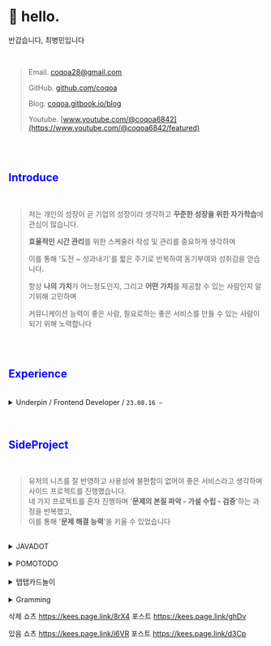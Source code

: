 # 👋 hello.
반갑습니다, 최병민입니다

<br>

> Email. coqoa28@gmail.com
>
> GitHub. [github.com/coqoa](https://github.com/coqoa)
>
> Blog. [coqoa.gitbook.io/blog](https://coqoa.gitbook.io/blog/)
>
> Youtube. [www.youtube.com/@coqoa6842](https://www.youtube.com/@coqoa6842/featured)

<br>
<br>

## <span style="color:blue">Introduce<span>
<br>


>저는 개인의 성장이 곧 기업의 성장이라 생각하고 **꾸준한 성장을 위한 자가학습**에 관심이 많습니다.
>
>**효율적인 시간 관리**를 위한 스케줄러 작성 및 관리를 중요하게 생각하며
>
>이를 통해 '도전 \~ 성과내기'를 짧은 주기로 반복하여 동기부여와 성취감을 얻습니다.
>
>항상 **나의** **가치**가 어느정도인지, 그리고 **어떤 가치**를 제공할 수 있는 사람인지 알기위해 고민하며
>
>커뮤니케이션 능력이 좋은 사람, 필요로하는 좋은 서비스를 만들 수 있는 사람이 되기 위해 노력합니다 


<br>
<br>

## <span style="color:blue">Experience<span>
<br>

<details>

<summary>Underpin / Frontend  Developer / <code>23.08.16 ~</code></summary>

> 주사용 기술 스택 : Flutter
>
> * Notification Page 구현
> * Translate 기능 구현
> * Firebase Crashlytics 구현
> * React로 관리자 페이지 구현
> * Image Compressed를 통한 데이터 용량 절감
> * Noti Page, Push alarm 등에서 보여지는 글 어순에 맞게 번역
> * 인앱결제 기능 구현
> * Flutter\_Map을 활용한 LBS 서비스 기능 구현

</details>


<br>
<br>


## <span style="color:blue">SideProject<span>

<br>

> 유저의 니즈를 잘 반영하고 사용성에 불편함이 없어야 좋은 서비스라고 생각하며 사이드 프로젝트를 진행했습니다.  
> 네 가지 프로젝트를 혼자 진행하며 '**문제의 본질 파악 - 가설 수립 - 검증**'하는 과정을 반복했고,  
> 이를 통해 '**문제 해결 능력**'을 키울 수 있었습니다

<br>

<details>

<summary>JAVADOT</summary>

> `(21/06/24 ~ 21/08/23)`
>
>![](https://img.shields.io/badge/JAVA-007396?style=for-the-badge\&logo=java\&logoColor=white) ![](https://img.shields.io/badge/javafx-FF7800?style=for-the-badge\&logoColor=black)
> 
> 간단한 게임을 개발하며 기초적인 프로그래밍을 배우고 문제 접근법, 자료 검색 방법, 해결법 등을 익혔습니다\
> 콘텐츠를 풍부하게 하기 위한 다양한 아이디어를 제시하고 구현했으며, \
> 입출력 장치 컨트롤, 요소 간의 상호작용, 멀티쓰레딩, 프레임 드롭 이슈 등을 해결한 경험이 있습니다.
> 
> 자세한 이력은 [여기](https://coqoa.tistory.com/search/javadot)에서 확인할 수 있습니다.  


</details>
<br>

<details>
<summary>POMOTODO</summary>

> `(21/08/28 ~ 22/01/10)`
> 
> ![](https://img.shields.io/badge/html-E34F26?style=for-the-badge\&logoColor=white) ![](https://img.shields.io/badge/css-1572B6?style=for-the-badge\&logoColor=white) ![](https://img.shields.io/badge/javascript-F7DF1E?style=for-the-badge\&logoColor=black) ![](https://img.shields.io/badge/jquery-0769AD?style=for-the-badge\&logoColor=white) ![](https://img.shields.io/badge/NodeJS-6DB33F?style=for-the-badge\&logoColor=white) ![](https://img.shields.io/badge/Express-003545?style=for-the-badge\&logoColor=white) ![](https://img.shields.io/badge/mongodb-47A248?style=for-the-badge\&logoColor=black) ![](https://img.shields.io/badge/AWS-181717?style=for-the-badge\&logoColor=white)
> 
> 효율적인 시간 관리를 위한 웹서비스가 제게 가장 필요했기 때문에 프로젝트를 진행했습니다. \
> 프론트엔드, 백엔드, DB, 네트워크, 클라우드 컴퓨팅, 크롬 확장 프로그램 배포 등 \
> 전반적인 서비스 개발의 모든 부분을 경험해 봤고 \
> 작업이 어떤 사이클로 돌아가는지, 내가 어떤 쪽에 더 흥미가 있고 잘 할 수 있을지 알 수 있었습니다.&#x20;
> 
> 자세한 이력은 [여기](https://coqoa.tistory.com/search/pomotodo?page=1)에서 확인할 수 있습니다.

</details>
<br>

<details>
<summary>탭탭카드놀이</summary>

> `(22/02/26 ~ 22/05/31)`
> 
> ![](https://img.shields.io/badge/reactnative-61DAFB?style=for-the-badge\&logoColor=white) ![](https://img.shields.io/badge/Firebase-FCC624?style=for-the-badge\&logoColor=black)
> 
> 세번째 프로젝트는 처음부터 iOS, Android 두 가지 플랫폼에 대응하는 모바일 앱을 만드는 게 목표였습니다.&#x20;
> 
> POMOTODO를 만든 후에 SPA 프레임워크에 대한 관심이 생겼고, \
> React Native는 두 가지 플랫폼에 모두 대응할 수 있기 때문에 언어 선택에 있어서 어려움은 없었으며\
> 짧은 시간을 투자해서  React와 React Native를 한번에 공부할 수 있다는 것도 큰 장점으로 다가왔습니다.
> 
> 앱 개발과정도 매우 흥미로웠지만 개발 환경 구축, 빌드/배포 과정 등 귀중한 경험을 할 수 있었고 \
> 결과적으로 iOS와 Android 두 가지 플랫폼에 모두 배포할 수 있었습니다.
> 
> 자세한 이력은 [여기](https://coqoa.tistory.com/search/%ED%83%AD%ED%83%AD)에서 확인할 수 있습니다.

</details>
<br>

<details>
<summary>Gramming</summary>

> `(22/??/?? ~ 23/??/??)`
> 
> ![](https://img.shields.io/badge/flutter-02569B?style=for-the-badge\&logoColor=black) ![](https://img.shields.io/badge/Firebase-FCC624?style=for-the-badge\&logoColor=black)
> 
> a\
> a\
>
>
> [link](side-project/gramming.md)
> 
</details>

삭제
쇼츠
https://kees.page.link/8rX4
포스트
https://kees.page.link/ghDv

있음
쇼츠
https://kees.page.link/i6VR
포스트
https://kees.page.link/d3Cp

